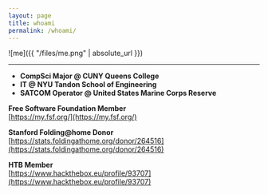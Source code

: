 ```yaml
---
layout: page
title: whoami
permalink: /whoami/
---
```


![me]({{ "/files/me.png" | absolute_url }})<br/>

---


* **CompSci Major @ CUNY Queens College**
* **IT @ NYU Tandon School of Engineering** 
* **SATCOM Operator @ United States Marine Corps Reserve**


**Free Software Foundation Member**<br/>
[https://my.fsf.org/](https://my.fsf.org/)<br/>

**Stanford Folding@home Donor**<br/>
[https://stats.foldingathome.org/donor/264516](https://stats.foldingathome.org/donor/264516)<br/>

**HTB Member**<br/>
[https://www.hackthebox.eu/profile/93707](https://www.hackthebox.eu/profile/93707)<br/>
